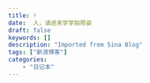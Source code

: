 ```yaml
---
title: !
date:  人，请进来学学拍照姿
draft: false
keywords: []
description: "Imported from Sina Blog"
tags: ["新浪博客"]
categories: 
    - "日记本"
---
```

